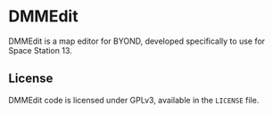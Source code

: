 DMMEdit
=======

DMMEdit is a map editor for BYOND, developed specifically to use for
Space Station 13.

License
-------

DMMEdit code is licensed under GPLv3, available in the `LICENSE` file.